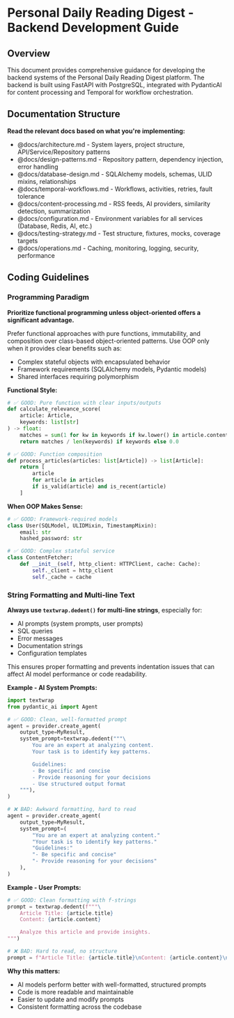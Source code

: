 # Personal Daily Reading Digest - Backend Development Guide

## Overview

This document provides comprehensive guidance for developing the backend systems of the Personal Daily Reading Digest platform. The backend is built using FastAPI with PostgreSQL, integrated with PydanticAI for content processing and Temporal for workflow orchestration.

## Documentation Structure

**Read the relevant docs based on what you're implementing:**

- @docs/architecture.md - System layers, project structure, API/Service/Repository patterns
- @docs/design-patterns.md - Repository pattern, dependency injection, error handling
- @docs/database-design.md - SQLAlchemy models, schemas, ULID mixins, relationships
- @docs/temporal-workflows.md - Workflows, activities, retries, fault tolerance
- @docs/content-processing.md - RSS feeds, AI providers, similarity detection, summarization
- @docs/configuration.md - Environment variables for all services (Database, Redis, AI, etc.)
- @docs/testing-strategy.md - Test structure, fixtures, mocks, coverage targets
- @docs/operations.md - Caching, monitoring, logging, security, performance

## Coding Guidelines

### Programming Paradigm

**Prioritize functional programming unless object-oriented offers a significant advantage.**

Prefer functional approaches with pure functions, immutability, and composition over class-based object-oriented patterns. Use OOP only when it provides clear benefits such as:
- Complex stateful objects with encapsulated behavior
- Framework requirements (SQLAlchemy models, Pydantic models)
- Shared interfaces requiring polymorphism

**Functional Style:**
```python
# ✅ GOOD: Pure function with clear inputs/outputs
def calculate_relevance_score(
    article: Article,
    keywords: list[str]
) -> float:
    matches = sum(1 for kw in keywords if kw.lower() in article.content.lower())
    return matches / len(keywords) if keywords else 0.0

# ✅ GOOD: Function composition
def process_articles(articles: list[Article]) -> list[Article]:
    return [
        article
        for article in articles
        if is_valid(article) and is_recent(article)
    ]
```

**When OOP Makes Sense:**
```python
# ✅ GOOD: Framework-required models
class User(SQLModel, ULIDMixin, TimestampMixin):
    email: str
    hashed_password: str

# ✅ GOOD: Complex stateful service
class ContentFetcher:
    def __init__(self, http_client: HTTPClient, cache: Cache):
        self._client = http_client
        self._cache = cache
```

### String Formatting and Multi-line Text

**Always use `textwrap.dedent()` for multi-line strings**, especially for:
- AI prompts (system prompts, user prompts)
- SQL queries
- Error messages
- Documentation strings
- Configuration templates

This ensures proper formatting and prevents indentation issues that can affect AI model performance or code readability.

**Example - AI System Prompts:**
```python
import textwrap
from pydantic_ai import Agent

# ✅ GOOD: Clean, well-formatted prompt
agent = provider.create_agent(
    output_type=MyResult,
    system_prompt=textwrap.dedent("""\
        You are an expert at analyzing content.
        Your task is to identify key patterns.

        Guidelines:
        - Be specific and concise
        - Provide reasoning for your decisions
        - Use structured output format
    """),
)

# ❌ BAD: Awkward formatting, hard to read
agent = provider.create_agent(
    output_type=MyResult,
    system_prompt=(
        "You are an expert at analyzing content."
        "Your task is to identify key patterns."
        "Guidelines:"
        "- Be specific and concise"
        "- Provide reasoning for your decisions"
    ),
)
```

**Example - User Prompts:**
```python
# ✅ GOOD: Clean formatting with f-strings
prompt = textwrap.dedent(f"""\
    Article Title: {article.title}
    Content: {article.content}

    Analyze this article and provide insights.
""")

# ❌ BAD: Hard to read, no structure
prompt = f"Article Title: {article.title}\nContent: {article.content}\n\nAnalyze this article and provide insights."
```

**Why this matters:**
- AI models perform better with well-formatted, structured prompts
- Code is more readable and maintainable
- Easier to update and modify prompts
- Consistent formatting across the codebase
